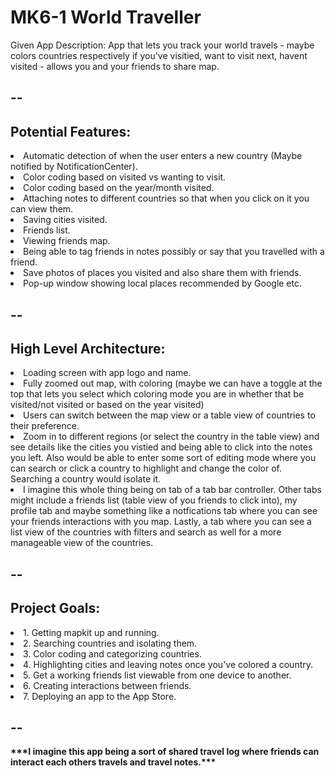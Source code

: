 <h1>MK6-1 World Traveller</h1>
Given App Description: App that lets you track your world travels - maybe colors countries respectively if you've visitied, want to visit next, havent visited - allows you and your friends to share map. 
<h2>--</h2>
<h2>Potential Features:</h2>
    <li>Automatic detection of when the user enters a new country (Maybe notified by NotificationCenter).<br /></li>
    <li>Color coding based on visited vs wanting to visit.<br /></li>
    <li>Color coding based on the year/month visited.<br /></li>
    <li>Attaching notes to different countries so that when you click on it you can view them.<br /></li>
    <li>Saving cities visited.<br /></li>
    <li>Friends list.<br /></li>
    <li>Viewing friends map.<br /></li>
    <li>Being able to tag friends in notes possibly or say that you travelled with a friend.<br /></li>
    <li>Save photos of places you visited and also share them with friends.<br /></li>
    <li>Pop-up window showing local places recommended by Google etc.<br /></li>
<h2>--</h2>
<h2>High Level Architecture:</h2>
    <li>Loading screen with app logo and name.</li>
    <li>Fully zoomed out map, with coloring (maybe we can have a toggle at the top that lets you select which coloring mode you are in whether that be visited/not visited or based on the year visited)</li>
    <li>Users can switch between the map view or a table view of countries to their preference.</li>
    <li>Zoom in to different regions (or select the country in the table view) and see details like the cities you vistied and being able to click into the notes you left. Also would be able to enter some sort of editing mode where you can search or click a country to highlight and change the color of. Searching a country would isolate it.</li>
    <li>I imagine this whole thing being on tab of a tab bar controller. Other tabs might include a friends list (table view of you friends to click into), my profile tab and maybe something like a notfications tab where you can see your friends interactions with you map. Lastly, a tab where you can see a list view of the countries with filters and search as well for a more manageable view of the countries.</li>
<h2>--</h2>
<h2>Project Goals:</h2>
    <li>1. Getting mapkit up and running.<br /></li>
    <li>2. Searching countries and isolating them.<br /></li>
    <li>3. Color coding and categorizing countries.<br /></li>
    <li>4. Highlighting cities and leaving notes once you've colored a country.<br /></li>
    <li>5. Get a working friends list viewable from one device to another.<br /></li>
    <li>6. Creating interactions between friends.<br /></li>
    <li>7. Deploying an app to the App Store.<br /></li>
<h2>--</h2>
<p><b>***I imagine this app being a sort of shared travel log where friends can interact each others travels and travel notes.***</b><p>



